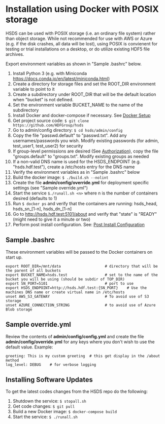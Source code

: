 Installation using Docker with POSIX storage
============================================

HSDS can be used with POSIX storage (i.e. an ordinary file system) rather than object storage.  While not recommended for use with AWS or Azure (e.g. if the disk crashes, all data will be lost), using POSIX is convienent for testing or trial installations on a desktop, or do utilize existing HDF5 file archives.

Export environment variables as shown in "Sample .bashrc" below.

1. Install Python 3 (e.g. with Miniconda <https://docs.conda.io/en/latest/miniconda.html>)
2. Create a directory for storage files and set the ROOT_DIR environment variable to point to it
3. Create a subdirectory under ROOT_DIR that will be the default location when "bucket" is not defined.
4. Set the environment variable BUCKET_NAME to the name of the subdirectory
5. Install Docker and docker-compose if necessary.  See [Docker Setup](setup_docker.md)
6. Get project source code: `$ git clone https://github.com/HDFGroup/hsds`
7. Go to admin/config directory: `$ cd hsds/admin/config`
8. Copy the file "passwd.default" to "passwd.txt".  Add any usernames/passwords you wish.  Modify existing passwords (for admin, test_user1, test_user2) for security
9. If group-level permissions are desired (See [Authorization](authorization.md)), copy the file "groups.default" to "groups.txt".  Modify existing groups as needed
10. If a non-valid DNS name is used for the HSDS_ENDPOINT (e.g. "hsds.hdf.test"), create a /etc/hosts entry for the DNS name
11. Verify the environment variables as in "Sample .bashrc" below
12. Build the docker image: `$ ./build.sh --nolint`
13. Create the file **admin/config/override.yml** for deployment specific settings (see "Sample override.yml")
14. Start the service `$./runall.sh <n>` where n is the number of containers desired (defaults to 1)
15. Run `$ docker ps` and verify that the containers are running: hsds_head, hsds_sn_[1-n], hsds_dn_[1-n]
16. Go to <http://hsds.hdf.test:5101/about> and verify that "state" is "READY" (might need to give it a minute or two)
17. Perform post install configuration.   See: [Post Install Configuration](post_install.md)


Sample .bashrc
--------------

These environment variables will be passed to the Docker containers on start up.

    export ROOT_DIR=/mnt/data                    # directory that will be the parent of all buckets
    export BUCKET_NAME=hsds.test                 # set to the name of the bucket you will be using (should be subdir of TOP_DIR)
    export SN_PORT=5101                          # port to use
    export HSDS_ENDPOINT=http://hsds.hdf.test:{SN_PORT}    # Use the machines DNS name or create virtual name in /etc/hosts
    unset AWS_S3_GATEWAY                         # To avoid use of S3 storage
    unset AZURE_CONNECTION_STRING                # to avoid use of Azure Blob storage

Sample override.yml
-------------------

Review the contents of **admin/config/config.yml** and create the file **admin/config/override.yml** for any keys where you don't 
wish to use the default value.  Example:

    greeting: This is my custom greeting  # this get display in the /about method
    log_level: DEBUG    # for verbose logging


Installing Software Updates
---------------------------

To get the latest codes changes from the HSDS repo do the following:

1. Shutdown the service: `$ stopall.sh`
2. Get code changes: `$ git pull`
3. Build a new Docker image: `$ docker-compose build`
4. Start the service: `$ ./runall.sh`
